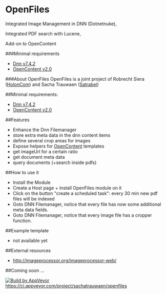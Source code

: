 # OpenFiles
Integrated Image Management in DNN (Dotnetnuke),

Integrated PDF search with Lucene,

Add-on to OpenContent


###Minimal requirements
 * [Dnn v7.4.2](https://github.com/dnnsoftware/Dnn.Platform)
 * [OpenContent v2.0](https://github.com/sachatrauwaen/OpenContent)

###About OpenFiles
OpenFiles is a joint project of Robrecht Siera ([HolonCom](http://www.holoncom.eu)) and Sacha Trauwaen ([Satrabel](http://www.satrabel.be))

##Minimal requirements:
 * [Dnn v7.4.2](https://dotnetnuke.codeplex.com/)
 * [OpenContent v2.0](https://opencontent.codeplex.com)

##Features

* Enhance the Dnn Filemanager
 * store extra meta data in the dnn content items
 * define several crop areas for images
* Expose helpers for [OpenContent](http://opencontent.codeplex.com/) templates
 * get imageUrl for a certain ratio
 * get document meta data
 * query documents (+search inside pdfs)

##How to use it

* Install the Module
* Create a Host page + install OpenFiles module on it
* Click on the button "create a scheduled task": every 30 min new pdf files will be indexed
* Goto DNN Filemanager, notice that every file has now some additional meta data fields.
* Goto DNN Filemanager, notice that every image file has a cropper function.

##Example template

* not available yet

##External resources

* http://imageprocessor.org/imageprocessor-web/

##Coming soon ...

[![Build by AppVeyor](https://ci.appveyor.com/api/projects/status/github/sachatrauwaen/OpenFiles?branch=master&svg=true)](https://ci.appveyor.com/project/sachatrauwaen/openfiles/)
https://ci.appveyor.com/project/sachatrauwaen/openfiles
